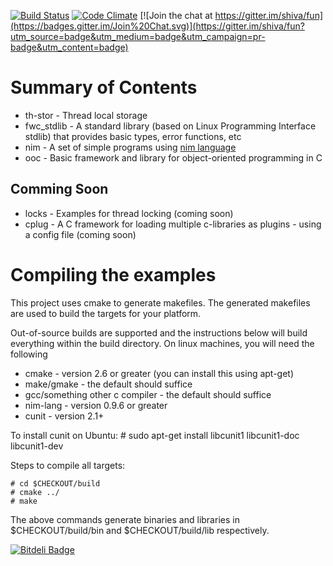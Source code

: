 [![Build Status](https://travis-ci.org/shiva/fun.svg?branch=master)](https://travis-ci.org/shiva/fun)
[![Code Climate](https://codeclimate.com/github/shiva/fun/badges/gpa.svg)](https://codeclimate.com/github/shiva/fun)
[![Join the chat at https://gitter.im/shiva/fun](https://badges.gitter.im/Join%20Chat.svg)](https://gitter.im/shiva/fun?utm_source=badge&utm_medium=badge&utm_campaign=pr-badge&utm_content=badge)

Summary of Contents
===================


 - th-stor     - Thread local storage 
 - fwc_stdlib  - A standard library (based on Linux Programming Interface stdlib) that provides basic types, error functions, etc 
 - nim         - A set of simple programs using [nim language](http://nim-lang.org/) 
 - ooc         - Basic framework and library for object-oriented programming in C

Comming Soon
------------
 - locks       - Examples for thread locking (coming soon)
 - cplug       - A C framework for loading multiple c-libraries as plugins - using a config file (coming soon)


Compiling the examples 
======================
This project uses cmake to generate makefiles. The generated makefiles are used to build the targets for your platform. 

Out-of-source builds are supported and the instructions below will build everything within the build directory.
On linux machines, you will need the following

 - cmake - version 2.6 or greater (you can install this using apt-get)
 - make/gmake - the default should suffice
 - gcc/something other c compiler - the default should suffice
 - nim-lang - version 0.9.6 or greater
 - cunit - version 2.1+

To install cunit on Ubuntu:
    # sudo apt-get install libcunit1 libcunit1-doc libcunit1-dev

Steps to compile all targets:

    # cd $CHECKOUT/build
    # cmake ../
    # make

The above commands generate binaries and libraries in $CHECKOUT/build/bin and $CHECKOUT/build/lib respectively.


[![Bitdeli Badge](https://d2weczhvl823v0.cloudfront.net/shiva/fun/trend.png)](https://bitdeli.com/free "Bitdeli Badge")


